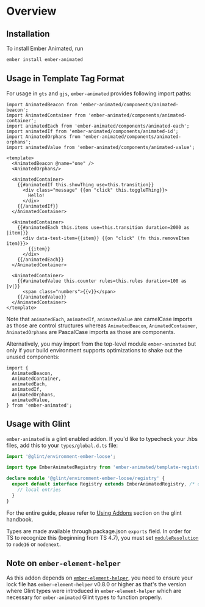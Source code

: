 # Overview

## Installation

To install Ember Animated, run

```sh
ember install ember-animated
```

## Usage in Template Tag Format

For usage in `gts` and `gjs`, `ember-animated` provides following import paths:

```gjs
import AnimatedBeacon from 'ember-animated/components/animated-beacon';
import AnimatedContainer from 'ember-animated/components/animated-container';
import animatedEach from 'ember-animated/components/animated-each';
import animatedIf from 'ember-animated/components/animated-id';
import AnimatedOrphans from 'ember-animated/components/animated-orphans';
import animatedValue from 'ember-animated/components/animated-value';

<template>
  <AnimatedBeacon @name="one" />
  <AnimatedOrphans/>

  <AnimatedContainer>
    {{#animatedIf this.showThing use=this.transition}}
      <div class="message" {{on "click" this.toggleThing}}>
        Hello!
      </div>
    {{/animatedIf}}
  </AnimatedContainer>

  <AnimatedContainer>
    {{#animatedEach this.items use=this.transition duration=2000 as |item|}}
      <div data-test-item={{item}} {{on "click" (fn this.removeItem item)}}>
        {{item}}
      </div>
    {{/animatedEach}}
  </AnimatedContainer>

  <AnimatedContainer>
    {{#animatedValue this.counter rules=this.rules duration=100 as |v|}}
      <span class="numbers">{{v}}</span>
    {{/animatedValue}}
  </AnimatedContainer>
</template>
```

Note that `animatedEach`, `animatedIf`, `animatedValue` are camelCase imports as those are control structures
whereas `AnimatedBeacon`, `AnimatedContainer`, `AnimatedOrphans` are PascalCase imports as those are components.

Alternatively, you may import from the top-level module `ember-animated` but only if your build environment supports
optimizations to shake out the unused components:

```gjs
import {
  AnimatedBeacon,
  AnimatedContainer,
  animatedEach,
  animatedIf,
  AnimatedOrphans,
  animatedValue,
} from 'ember-animated';
```

## Usage with Glint

`ember-animated` is a glint enabled addon. If you'd like to typecheck your .hbs files, add this to your `types/global.d.ts` file:

```ts
import '@glint/environment-ember-loose';

import type EmberAnimatedRegistry from 'ember-animated/template-registry';

declare module '@glint/environment-ember-loose/registry' {
  export default interface Registry extends EmberAnimatedRegistry, /* other addon registries */ {
    // local entries
  }
}
```

For the entire guide, please refer to [Using
Addons](https://typed-ember.gitbook.io/glint/environments/ember/using-addons#using-glint-enabled-addons)
section on the glint handbook.

Types are made available through package.json `exports` field. In order for TS
to recognize this (beginning from TS 4.7), you must set
[`moduleResolution`](https://www.typescriptlang.org/tsconfig#moduleResolution)
to `node16` or `nodenext`.

## Note on `ember-element-helper`

As this addon depends on [`ember-element-helper`](https://github.com/tildeio/ember-element-helper),
you need to ensure your lock file has `ember-element-helper` v0.8.0 or higher
as that's the version where Glint types were introduced in `ember-element-helper`
which are necessary for `ember-animated` Glint types to function properly.
